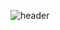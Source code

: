 ![header](https://capsule-render.vercel.app/api?type=wave&color=auto&height=200&section=header&text=Kihyeon's%20Github&fontSize=70&theme=dark)

<!---
kihyeonjoo/kihyeonjoo is a ✨ special ✨ repository because its `README.md` (this file) appears on your GitHub profile.
You can click the Preview link to take a look at your changes.
--->
